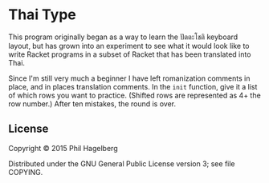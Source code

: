 # Thai Type

This program originally began as a way to learn the ปัตตะโชติ keyboard
layout, but has grown into an experiment to see what it would look
like to write Racket programs in a subset of Racket that has been
translated into Thai.

Since I'm still very much a beginner I have left romanization comments
in place, and in places translation comments. In the `init` function,
give it a list of which rows you want to practice. (Shifted rows are
represented as 4+ the row number.) After ten mistakes, the round is over.

## License

Copyright © 2015 Phil Hagelberg

Distributed under the GNU General Public License version 3; see file COPYING.
